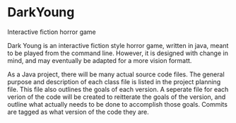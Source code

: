 # DarkYoung
Interactive fiction horror game

Dark Young is an interactive fiction style horror game, written in java, meant to be played from the command line.  However, it is designed with change in mind, and may eventually be adapted for a more vision formatt. 

As a Java project, there will be many actual source code files.  The general purpose and description of each class file is listed in the project planning file. This file also outlines the goals of each version.   A seperate file for each verion of the code will be created to reitterate the goals of the version, and outline what actually needs to be done to accomplish those goals.  Commits are tagged as what version of the code they are.
